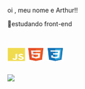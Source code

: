 oi , meu nome e Arthur!! 

📖estudando front-end

##

<div style="display: inline_block"><br>
  <img align="center" alt="arthur-Js" height="30" width="40" src="https://raw.githubusercontent.com/devicons/devicon/master/icons/javascript/javascript-plain.svg">
   <img align="center" alt="Rafa-HTML" height="30" width="40" src="https://raw.githubusercontent.com/devicons/devicon/master/icons/html5/html5-original.svg">
   <img align="center" alt="Rafa-CSS" height="30" width="40" src="https://raw.githubusercontent.com/devicons/devicon/master/icons/css3/css3-original.svg">
</div>


##

     
<div>    <picture>
  <source
    srcset="https://github-readme-stats.vercel.app/api?username=arthursollar&show_icons=true&theme=dark"
    media="(prefers-color-scheme: dark)" 
    locale="(pt-br)"
  />
  <source
    srcset="https://github-readme-stats.vercel.app/api?username=arthursollar&show_icons=true"
    media="(prefers-color-scheme: dark), (prefers-color-scheme: no-preference)"
     locale="(pt-br)"
            />
  <img src="https://github-readme-stats.vercel.app/api?username=arthursollar&show_icons=true"  locale="(pt-br)"/>


</picture>
</div>
